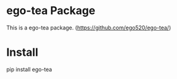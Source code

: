 # ego-tea Package

This is a ego-tea package. 
(https://github.com/ego520/ego-tea/)

# Install
pip install ego-tea
